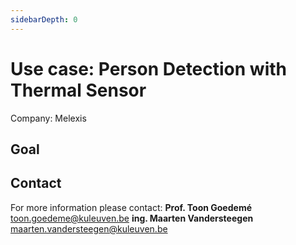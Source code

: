 ```yaml
---
sidebarDepth: 0
---
```


# Use case: Person Detection with Thermal Sensor
Company: Melexis

## Goal

## Contact

For more information please contact:
**Prof. Toon Goedemé**
<toon.goedeme@kuleuven.be>
**ing. Maarten Vandersteegen**
<maarten.vandersteegen@kuleuven.be>